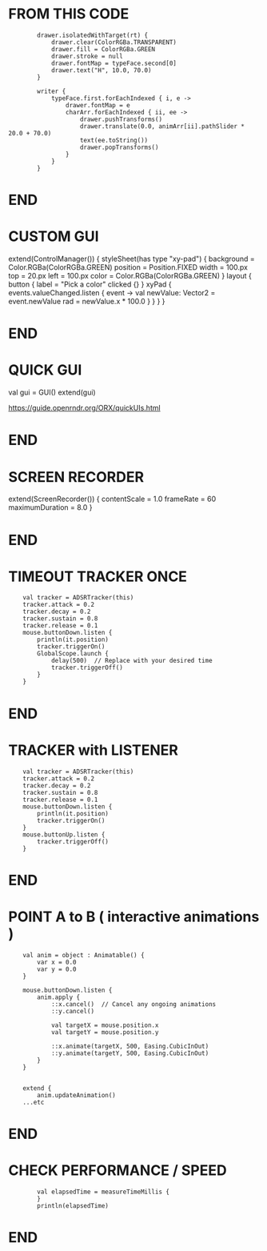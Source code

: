 # FROM THIS CODE
            drawer.isolatedWithTarget(rt) {
                drawer.clear(ColorRGBa.TRANSPARENT)
                drawer.fill = ColorRGBa.GREEN
                drawer.stroke = null
                drawer.fontMap = typeFace.second[0]
                drawer.text("H", 10.0, 70.0)
            }

            writer {
                typeFace.first.forEachIndexed { i, e ->
                    drawer.fontMap = e
                    charArr.forEachIndexed { ii, ee ->
                        drawer.pushTransforms()
                        drawer.translate(0.0, animArr[ii].pathSlider * 20.0 + 70.0)
                        text(ee.toString())
                        drawer.popTransforms()
                    }
                }
            }
# END




# CUSTOM GUI
extend(ControlManager()) {
    styleSheet(has type "xy-pad") {
        background = Color.RGBa(ColorRGBa.GREEN)
        position = Position.FIXED
        width = 100.px
        top = 20.px
        left = 100.px
        color = Color.RGBa(ColorRGBa.GREEN)
    }
    layout {
        button {
            label = "Pick a color"
            clicked {}
        }
        xyPad {
            events.valueChanged.listen { event ->
                val newValue: Vector2 = event.newValue
                rad = newValue.x * 100.0
            }
        }
    }
}
# END

# QUICK GUI
val gui = GUI()
extend(gui)

https://guide.openrndr.org/ORX/quickUIs.html
# END

# SCREEN RECORDER
extend(ScreenRecorder()) {
    contentScale = 1.0
    frameRate = 60
    maximumDuration =  8.0
}
# END

# TIMEOUT TRACKER ONCE
        val tracker = ADSRTracker(this)
        tracker.attack = 0.2
        tracker.decay = 0.2
        tracker.sustain = 0.8
        tracker.release = 0.1
        mouse.buttonDown.listen {
            println(it.position)
            tracker.triggerOn()
            GlobalScope.launch {
                delay(500)  // Replace with your desired time
                tracker.triggerOff()
            }
        }
# END

# TRACKER with LISTENER
        val tracker = ADSRTracker(this)
        tracker.attack = 0.2
        tracker.decay = 0.2
        tracker.sustain = 0.8
        tracker.release = 0.1
        mouse.buttonDown.listen {
            println(it.position)
            tracker.triggerOn()
        }
        mouse.buttonUp.listen {
            tracker.triggerOff()
        }
# END

# POINT A to B ( interactive animations )
        val anim = object : Animatable() {
            var x = 0.0
            var y = 0.0
        }

        mouse.buttonDown.listen {
            anim.apply {
                ::x.cancel()  // Cancel any ongoing animations
                ::y.cancel()

                val targetX = mouse.position.x
                val targetY = mouse.position.y
                
                ::x.animate(targetX, 500, Easing.CubicInOut)
                ::y.animate(targetY, 500, Easing.CubicInOut)
            }
        }


        extend {
            anim.updateAnimation()
        ...etc
# END

# CHECK PERFORMANCE / SPEED
            val elapsedTime = measureTimeMillis {
            }
            println(elapsedTime)
# END


